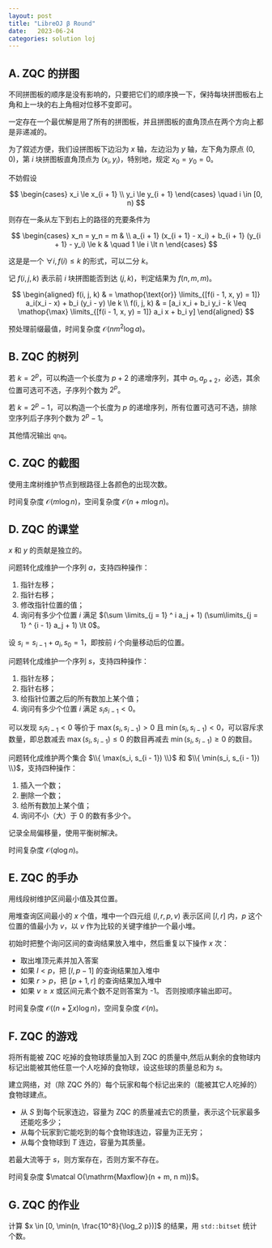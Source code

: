```yaml
---
layout: post
title: "LibreOJ β Round"
date:   2023-06-24
categories: solution loj
---
```


## A. ZQC 的拼图

不同拼图板的顺序是没有影响的，只要把它们的顺序换一下，保持每块拼图板右上角和上一块的右上角相对位移不变即可。

一定存在一个最优解是用了所有的拼图板，并且拼图板的直角顶点在两个方向上都是非递减的。

为了叙述方便，我们设拼图板下边沿为 $x$ 轴，左边沿为 $y$ 轴，左下角为原点 $(0, 0)$，第 $i$ 块拼图板直角顶点为 $(x_i, y_i)$，特别地，规定 $x_0 = y_0 = 0$。

不妨假设

$$
\begin{cases}
    x_i \le x_{i + 1} \\
    y_i \le y_{i + 1}
\end{cases}
\quad i \in [0, n)
$$

则存在一条从左下到右上的路径的充要条件为

$$
\begin{cases}
    x_n = y_n = m & \\
    a_{i + 1} (x_{i + 1} - x_i) + b_{i + 1} (y_{i + 1} - y_i) \le k & \quad 1 \le i \lt n
\end{cases}
$$

这是是一个 $\forall i, f(i) \leq k$ 的形式，可以二分 $k$。

记 $f(i, j, k)$ 表示前 $i$ 块拼图能否到达 $(j, k)$，判定结果为 $f(n, m, m)$。

$$
\begin{aligned}
    f(i, j, k) & = \mathop{\text{or}} \limits_{[f(i - 1, x, y) = 1]} a_i(x_i - x) + b_i (y_i - y) \le k \\
    f(i, j, k) & = [a_i x_i + b_i y_i - k \leq \mathop{\max} \limits_{[f(i - 1, x, y) = 1]} a_i x + b_i y]
\end{aligned}
$$

预处理前缀最值，时间复杂度 $\mathcal O(n m ^ 2 \log a)$。

## B. ZQC 的树列

若 $k = 2^p$，可以构造一个长度为 $p + 2$ 的递增序列，其中 $a_1, a_{p + 2}$，必选，其余位置可选可不选，子序列个数为 $2^p$。

若 $k = 2^p - 1$，可以构造一个长度为 $p$ 的递增序列，所有位置可选可不选，排除空序列后子序列个数为 $2^p - 1$。

其他情况输出 `qnq`。

## C. ZQC 的截图

使用主席树维护节点到根路径上各颜色的出现次数。

时间复杂度 $\mathcal O(m \log n)$，空间复杂度 $\mathcal O(n + m \log n)$。

## D. ZQC 的课堂

$x$ 和 $y$ 的贡献是独立的。

问题转化成维护一个序列 $a$，支持四种操作：
1.  指针左移；
2.  指针右移；
3.  修改指针位置的值；
4.  询问有多少个位置 $i$ 满足 $(\sum \limits_{j = 1} ^ i a_j + 1) (\sum\limits_{j = 1} ^ {i - 1} a_j + 1) \lt 0$。

设 $s_i = s_{i - 1} + a_i, s_0 = 1$，即按前 $i$ 个向量移动后的位置。

问题转化成维护一个序列 $s$，支持四种操作：
1.  指针左移；
2.  指针右移；
3.  给指针位置之后的所有数加上某个值；
4.  询问有多少个位置 $i$ 满足 $s_i s_{i - 1} \lt 0$。

可以发现 $s_i s_{i - 1} \lt 0$ 等价于 $\max(s_i, s_{i - 1}) \gt 0$ 且 $\min(s_i, s_{i - 1}) \lt 0$，可以容斥求数量，即总数减去 $\max(s_i, s_{i - 1}) \le 0$ 的数目再减去 $\min(s_i, s_{i - 1}) \ge 0$ 的数目。

问题转化成维护两个集合 $\\{ \max(s_i, s_{i - 1}) \\}$ 和 $\\{ \min(s_i, s_{i - 1}) \\}$，支持四种操作：
1.  插入一个数；
2.  删除一个数；
3.  给所有数加上某个值；
4.  询问不小（大）于 $0$ 的数有多少个。

记录全局偏移量，使用平衡树解决。

时间复杂度 $\mathcal O(q \log n)$。

## E. ZQC 的手办

用线段树维护区间最小值及其位置。

用堆查询区间最小的 $x$ 个值，堆中一个四元组 $(l, r, p, v)$ 表示区间 $[l, r]$ 内，$p$ 这个位置的值最小为 $v$，以 $v$ 作为比较的关键字维护一个最小堆。

初始时把整个询问区间的查询结果放入堆中，然后重复以下操作 $x$ 次：
*   取出堆顶元素并加入答案
*   如果 $l \lt p$，把 $[l, p - 1]$ 的查询结果加入堆中
*   如果 $r \gt p$，把 $[p + 1, r]$ 的查询结果加入堆中
*   如果 $v \ge x$ 或区间元素个数不足则答案为 -1。
否则按顺序输出即可。

时间复杂度 $\mathcal O((n + \sum x) \log n)$，空间复杂度 $\mathcal O(n)$。

## F. ZQC 的游戏

将所有能被 ZQC 吃掉的食物球质量加入到 ZQC 的质量中,然后从剩余的食物球内标记出能被其他任意一个人吃掉的食物球，设这些球的质量总和为 $s$。

建立网络，对（除 ZQC 外的）每个玩家和每个标记出来的（能被其它人吃掉的）食物球建点。
*   从 $S$ 到每个玩家连边，容量为 ZQC 的质量减去它的质量，表示这个玩家最多还能吃多少；
*   从每个玩家到它能吃到的每个食物球连边，容量为正无穷；
*   从每个食物球到 $T$ 连边，容量为其质量。

若最大流等于 $s$，则方案存在，否则方案不存在。

时间复杂度 $\matcal O(\mathrm{Maxflow}(n + m, n m))$。

## G. ZQC 的作业

计算 $x \in [0, \min(n, \frac{10^8}{\log_2 p})]$ 的结果，用 `std::bitset` 统计个数。